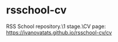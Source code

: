 # rsschool-cv
RSS School repository.\1 stage.\CV page: https://ivanovatats.github.io/rsschool-cv/cv
